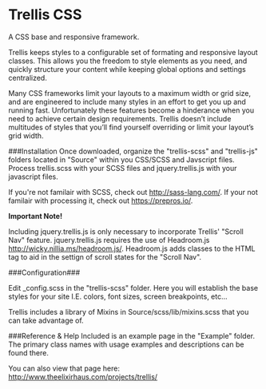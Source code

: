 # Trellis CSS
A CSS base and responsive framework.

Trellis keeps styles to a configurable set of formating and responsive layout classes. This allows you the freedom to style elements as you need, and quickly structure your content while keeping global options and settings centralized.

Many CSS frameworks limit your layouts to a maximum width or grid size, and are engineered to include many styles in an effort to get you up and running fast. Unfortunately these features become a hinderance when you need to achieve certain design requirements. Trellis doesn’t include multitudes of styles that you’ll find yourself overriding or limit your layout’s grid width.

###Installation
Once downloaded, organize the "trellis-scss" and "trellis-js" folders located in "Source" within you CSS/SCSS and Javscript files. Process trellis.scss with your SCSS files and jquery.trellis.js with your javascript files.

If you're not familair with SCSS, check out http://sass-lang.com/. If your not familair with processing it, check out https://prepros.io/.

**Important Note!**

Including jquery.trellis.js is only necessary to incorporate Trellis' "Scroll Nav" feature. jquery.trellis.js requires the use of Headroom.js http://wicky.nillia.ms/headroom.js/. Headroom.js adds classes to the HTML tag to aid in the settign of scroll states for the "Scroll Nav". 


###Configuration###

Edit _config.scss in the "trellis-scss" folder. Here you will establish the base styles for your site I.E. colors, font sizes, screen breakpoints, etc... 

Trellis includes a library of Mixins in Source/scss/lib/mixins.scss that you can take advantage of.



###Reference & Help
Included is an example page in the "Example" folder. The primary class names with usage examples and descriptions can be found there. 

You can also view that page here: http://www.theelixirhaus.com/projects/trellis/
